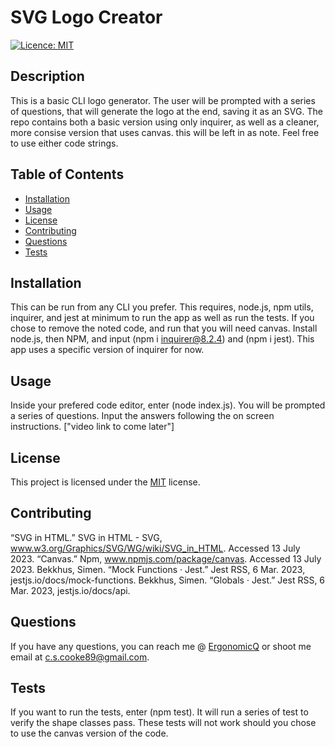 # SVG Logo Creator
  [![Licence: MIT](https://img.shields.io/badge/License-MIT-yellow.svg)](https://opensource.org/licenses/MIT)

  ## Description
  This is a basic CLI logo generator. The user will be prompted with a series of questions, that will generate the logo at the end, saving it as an SVG. The repo contains both a basic version using only inquirer, as well as a cleaner, more consise version that uses canvas. this will be left in as note. Feel free to use either code strings.
  
  ## Table of Contents
  - [Installation](#installation)
  - [Usage](#usage)
  - [License](#license)
  - [Contributing](#contributing)
  - [Questions](#questions)
  - [Tests](#tests)
  
  ## Installation
  This can be run from any CLI you prefer. This requires, node.js, npm utils, inquirer, and jest at minimum to run the app as well as run the tests. If you chose to remove the noted code, and run that you will need canvas. Install node.js, then NPM, and input (npm i inquirer@8.2.4) and (npm i jest). This app uses a specific version of inquirer for now. 
  
  ## Usage
  Inside your prefered code editor, enter (node index.js). You will be prompted a series of questions. Input the answers following the on screen instructions. 
  ["video link to come later"]
  ## License
 This project is licensed under the [MIT](https://opensource.org/licenses/MIT) license.
  
  ## Contributing
 “SVG in HTML.” SVG in HTML - SVG, www.w3.org/Graphics/SVG/WG/wiki/SVG_in_HTML. Accessed 13 July 2023. 
 “Canvas.” Npm, www.npmjs.com/package/canvas. Accessed 13 July 2023. 
  Bekkhus, Simen. “Mock Functions · Jest.” Jest RSS, 6 Mar. 2023, jestjs.io/docs/mock-functions. 
  Bekkhus, Simen. “Globals · Jest.” Jest RSS, 6 Mar. 2023, jestjs.io/docs/api. 
  
  ## Questions
  If you have any questions, you can reach me @ [ErgonomicQ](https://github.com/ErgonomicQ) or shoot me email at c.s.cooke89@gmail.com.

  ## Tests
If you want to run the tests, enter (npm test). It will run a series of test to verify the shape classes pass. These tests will not work should you chose to use the canvas version of the code. 
